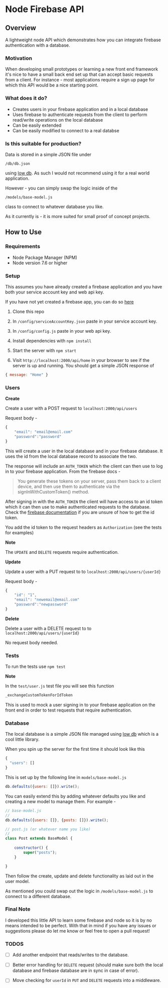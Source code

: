 # Node Firebase API

## Overview
A lightweight node API which demonstrates how you can integrate firebase
authentication with a database.

### Motivation

When developing small prototypes or learning a new front end framework it's 
nice to have a small back end set up that can accept basic requests 
from a client. For instance - most applications require a sign up page for
which this API would be a nice starting point.

### What does it do?

- Creates users in your firebase application and in a local database
- Uses firebase to authenticate requests from the client to 
perform read/write operations on the local database
- Can be easily extended
- Can be easily modified to connect to a real databse

### Is this suitable for production?

Data is stored in a simple JSON file under 

```/db/db.json``` 

using 
[low db](https://github.com/typicode/lowdb).
As such I would not recommend using it for a real world application.

However - you can simply swap the logic inside  of the 

```
/models/base-model.js
```

class to connect to whatever database you like.

As it currently is - it is more suited for small proof of concept projects.

## How to Use

### Requirements

- Node Package Manager (NPM)
- Node version 7.6 or higher

### Setup

This assumes you have already created a firebase application and 
you have both your service account key and web api key.

If you have not yet created a firebase app,
you can do so [here](https://firebase.google.com/)


1. Clone this repo

2. In ```/config/serviceAccountKey.json``` paste in your service account key.

3. In ```/config/config.js``` paste in your web api key.

4. Install dependencies with ```npm install```

5. Start the server with ```npm start```

6. Visit ```http://localhost:2000/api/home``` in your browser to see if the server is up and running.
You should get a simple JSON response of 

```javascript
{ message: "Home" }
```

### Users

**Create**

Create a user with a POST request to ```localhost:2000/api/users```

Request body - 

```javascript
{
	"email": "email@email.com"
	"password":"password" 
}
```

This will create a user in the local database and in your
firebase database. It uses the id from the local database record
 to associate the two. 

The response will include an ```AUTH_TOKEN``` which the client 
can then use to log in to your firebase application. From the firebase docs -

> You generate these tokens on your server, pass them back to a client device, and then use them to authenticate 
> via the signInWithCustomToken() method.

After signing in with the ```AUTH_TOKEN``` the client will have access to 
an id token which it can then use to make authenticated requests to the database.
Check the [firebase documentation](https://firebase.google.com/docs/reference/js/firebase.User#getIdToken) if
you are unsure of how to get the id token.

You add the id token to the request headers as ```Authorization``` (see the tests
for examples)

**Note** 

The ```UPDATE``` and ```DELETE``` requests require authentication.

**Update**

Update a user with a PUT request to to ```localhost:2000/api/users/{userId}```

Request body - 

```javascript
{
	"id": "1",
	"email": "newemail@email.com"
	"password":"newpassword" 
}
```

**Delete**

Delete a user with a DELETE request to to ```localhost:2000/api/users/{userId}```

No request body needed.

### Tests

To run the tests use ```npm test```

**Note** 

In the ```test/user.js``` test file you will see this function

```javascript
_exchangeCustomTokenForIdToken
```

This is used to mock a user signing in to your firebase application
on the front end in order to test requests that require authentication.

### Database

The local database is a simple JSON 
file managed using [low db](https://github.com/typicode/lowdb)
which is a cool little library.

When you spin up the server for the first time it should look like
this

```javascript
{
  "users": []
}
```

This is set up by the following line in ```models/base-model.js```

```javascript
db.defaults({users: []}).write();
```

You can easily extend this by adding whatever defaults you like
and creating a new model to manage them. For example -

```javascript
// base-model.js
//
db.defaults({users: []}, {posts: []}).write();

// post.js (or whatever name you like)
//
class Post extends BaseModel {
    
    constructor() {
        super("posts");
    }

}
```

Then follow the create, update and delete functionality as laid out in the user model.

As mentioned you could swap out the logic in ```/models/base-model.js```
to connect to a different database.

### Final Note

I developed this little API to learn some firebase and node so it is by no means
intended to be perfect. With that in mind if you have any issues or suggestions please do let 
me know or feel free to open a pull request!


### TODOS

- [ ] Add another endpoint that reads/writes to the database.
- [ ] Better error handling for ```DELETE``` request (should make sure both the local database
and firebase database are in sync in case of error).
- [ ] Move checking for ```userId``` in ```PUT``` and ```DELETE``` requests into a middleware. 


